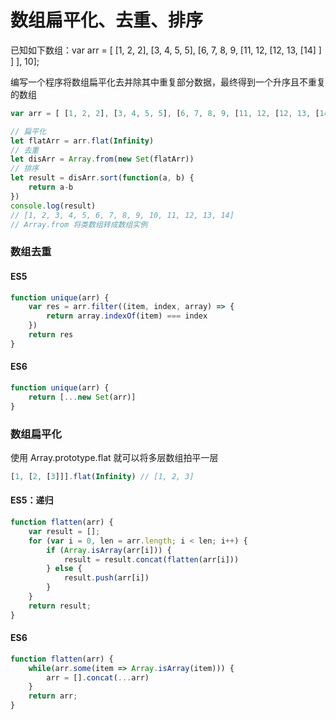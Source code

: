 # 数组扁平化、去重、排序



已知如下数组：var arr = [ [1, 2, 2], [3, 4, 5, 5], [6, 7, 8, 9, [11, 12, [12, 13, [14] ] ] ], 10];

编写一个程序将数组扁平化去并除其中重复部分数据，最终得到一个升序且不重复的数组



```javascript
var arr = [ [1, 2, 2], [3, 4, 5, 5], [6, 7, 8, 9, [11, 12, [12, 13, [14] ] ] ], 10]

// 扁平化
let flatArr = arr.flat(Infinity)
// 去重
let disArr = Array.from(new Set(flatArr))
// 排序
let result = disArr.sort(function(a, b) {
    return a-b
})
console.log(result)
// [1, 2, 3, 4, 5, 6, 7, 8, 9, 10, 11, 12, 13, 14]
// Array.from 将类数组转成数组实例
```





### 数组去重

#### ES5

```javascript
function unique(arr) {
    var res = arr.filter((item, index, array) => {
        return array.indexOf(item) === index
    })
    return res
}
```

#### ES6

```javascript
function unique(arr) {
    return [...new Set(arr)]
}
```



### 数组扁平化

使用 Array.prototype.flat 就可以将多层数组拍平一层

```javascript
[1, [2, [3]]].flat(Infinity) // [1, 2, 3]
```



#### ES5：递归

```javascript
function flatten(arr) {
    var result = [];
    for (var i = 0, len = arr.length; i < len; i++) {
        if (Array.isArray(arr[i])) {
            result = result.concat(flatten(arr[i]))
        } else {
            result.push(arr[i])
        }
    }
    return result;
}
```

#### ES6

```javascript
function flatten(arr) {
    while(arr.some(item => Array.isArray(item))) {
        arr = [].concat(...arr)
    }
    return arr;
}
```


